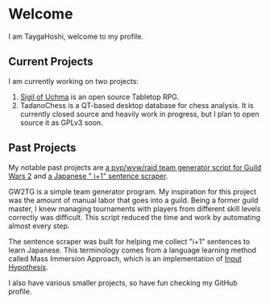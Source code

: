 # Welcome
I am TaygaHoshi, welcome to my profile.

## Current Projects
I am currently working on two projects:
1. [Sigil of Uchma](https://sigil.tyghsh.cc) is an open source Tabletop RPG.
2. TadanoChess is a QT-based desktop database for chess analysis. It is currently closed source and heavily work in progress, but I plan to open source it as GPLv3 soon.

## Past Projects
My notable past projects are [a pvp/wvw/raid team generator script for Guild Wars 2](https://github.com/TaygaHoshi/GW2TeamGenerator) and [a Japanese " i+1" sentence scraper](https://github.com/TaygaHoshi/japanese-i-plus-one-filter).

GW2TG is a simple team generator program. My inspiration for this project was the amount of manual labor that goes into a guild. Being a former guild master, I knew managing tournaments with players from different skill levels correctly was difficult. This script reduced the time and work by automating almost every step.

The sentence scraper was built for helping me collect "i+1" sentences to learn Japanese. This terminology comes from a language learning method called Mass Immersion Approach, which is an implementation of [Input Hypothesis](https://en.wikipedia.org/wiki/Input_hypothesis).

I also have various smaller projects, so have fun checking my GitHub profile.
